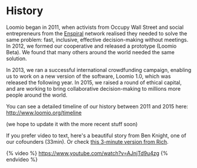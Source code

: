 # History

Loomio began in 2011, when activists from Occupy Wall Street and social entrepreneurs from the [Enspiral](http://www.enspiral.com) network realised they needed to solve the same problem: fast, inclusive, effective decision-making without meetings. In 2012, we formed our cooperative and released a prototype (Loomio Beta). We found that many others around the world needed the same solution.

In 2013, we ran a successful international crowdfunding campaign, enabling us to work on a new version of the software, Loomio 1.0, which was released the following year. In 2015, we raised a round of ethical capital, and are working to bring collaborative decision-making to millions more people around the world. 

You can see a detailed timeline of our history between 2011 and 2015 here: http://www.loomio.org/timeline

(we hope to update it with the more recent stuff soon)

If you prefer video to text, here's a beautiful story from Ben Knight, one of our cofounders (33min). Or check [this 3-minute version from Rich](https://vimeo.com/169658755).

{% video %} https://www.youtube.com/watch?v=AJnjTd9u4zg {% endvideo %}
